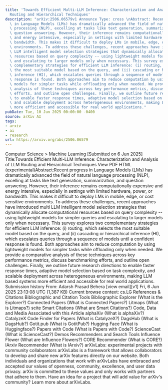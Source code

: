 ```yaml
---
title: 'Towards Efficient Multi-LLM Inference: Characterization and Analysis of LLM
  Routing and Hierarchical Techniques'
description: "arXiv:2506.06579v1 Announce Type: cross \nAbstract: Recent progress\
  \ in Language Models (LMs) has dramatically advanced the field of natural language\
  \ processing (NLP), excelling at tasks like text generation, summarization, and\
  \ question answering. However, their inference remains computationally expensive\
  \ and energy intensive, especially in settings with limited hardware, power, or\
  \ bandwidth. This makes it difficult to deploy LMs in mobile, edge, or cost sensitive\
  \ environments. To address these challenges, recent approaches have introduced multi\
  \ LLM intelligent model selection strategies that dynamically allocate computational\
  \ resources based on query complexity -- using lightweight models for simpler queries\
  \ and escalating to larger models only when necessary. This survey explores two\
  \ complementary strategies for efficient LLM inference: (i) routing, which selects\
  \ the most suitable model based on the query, and (ii) cascading or hierarchical\
  \ inference (HI), which escalates queries through a sequence of models until a confident\
  \ response is found. Both approaches aim to reduce computation by using lightweight\
  \ models for simpler tasks while offloading only when needed. We provide a comparative\
  \ analysis of these techniques across key performance metrics, discuss benchmarking\
  \ efforts, and outline open challenges. Finally, we outline future research directions\
  \ to enable faster response times, adaptive model selection based on task complexity,\
  \ and scalable deployment across heterogeneous environments, making LLM based systems\
  \ more efficient and accessible for real world applications."
pubDate: Tue, 10 Jun 2025 00:00:00 -0400
source: arXiv AI
tags:
- arxiv
- ai
- research
url: https://arxiv.org/abs/2506.06579
---
```


Computer Science > Machine Learning
[Submitted on 6 Jun 2025]
Title:Towards Efficient Multi-LLM Inference: Characterization and Analysis of LLM Routing and Hierarchical Techniques
View PDF HTML (experimental)Abstract:Recent progress in Language Models (LMs) has dramatically advanced the field of natural language processing (NLP), excelling at tasks like text generation, summarization, and question answering. However, their inference remains computationally expensive and energy intensive, especially in settings with limited hardware, power, or bandwidth. This makes it difficult to deploy LMs in mobile, edge, or cost sensitive environments. To address these challenges, recent approaches have introduced multi LLM intelligent model selection strategies that dynamically allocate computational resources based on query complexity -- using lightweight models for simpler queries and escalating to larger models only when necessary. This survey explores two complementary strategies for efficient LLM inference: (i) routing, which selects the most suitable model based on the query, and (ii) cascading or hierarchical inference (HI), which escalates queries through a sequence of models until a confident response is found. Both approaches aim to reduce computation by using lightweight models for simpler tasks while offloading only when needed. We provide a comparative analysis of these techniques across key performance metrics, discuss benchmarking efforts, and outline open challenges. Finally, we outline future research directions to enable faster response times, adaptive model selection based on task complexity, and scalable deployment across heterogeneous environments, making LLM based systems more efficient and accessible for real world applications.
Submission history
From: Adarsh Prasad Behera [view email][v1] Fri, 6 Jun 2025 23:13:08 UTC (1,387 KB)
Current browse context:
cs.LG
References & Citations
Bibliographic and Citation Tools
Bibliographic Explorer (What is the Explorer?)
Connected Papers (What is Connected Papers?)
Litmaps (What is Litmaps?)
scite Smart Citations (What are Smart Citations?)
Code, Data and Media Associated with this Article
alphaXiv (What is alphaXiv?)
CatalyzeX Code Finder for Papers (What is CatalyzeX?)
DagsHub (What is DagsHub?)
Gotit.pub (What is GotitPub?)
Hugging Face (What is Huggingface?)
Papers with Code (What is Papers with Code?)
ScienceCast (What is ScienceCast?)
Demos
Recommenders and Search Tools
Influence Flower (What are Influence Flowers?)
CORE Recommender (What is CORE?)
IArxiv Recommender
(What is IArxiv?)
arXivLabs: experimental projects with community collaborators
arXivLabs is a framework that allows collaborators to develop and share new arXiv features directly on our website.
Both individuals and organizations that work with arXivLabs have embraced and accepted our values of openness, community, excellence, and user data privacy. arXiv is committed to these values and only works with partners that adhere to them.
Have an idea for a project that will add value for arXiv's community? Learn more about arXivLabs.
